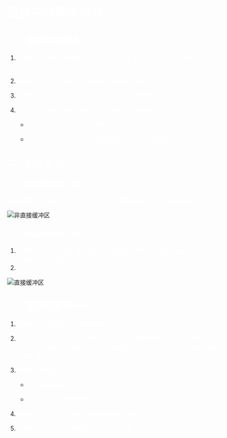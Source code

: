 # <font face=幼圆 color=white>直接内存简单体验</font>

## <font face=幼圆 color=white>一、直接内存概述</font>

1. <font face=幼圆 color=white>不是虚拟机运行时数据区的一部分，也不是《Java虚拟机规范》中定义的内存区域</font>

2. <font face=幼圆 color=white>直接内存是在Java堆外的、直接向系统申请的内存区间</font>

3. <font face=幼圆 color=white>来源于NIO，通过存在堆中的DirectByteBuffer操作Native内存</font>

4. <font face=幼圆 color=white>通常，访问直接内存的速度会优于Java堆。即读写性能高</font>

   - <font face=幼圆 color=white>因此出于性能考虑，读写频繁的场合可能会考虑使用直接内存</font>

   - <font face=幼圆 color=white>Java的NIO库允许Java程序使用直接内存，用于数据缓冲区</font>



## <font face=幼圆 color=white>二、BIO 与 NIO</font>

### <font face=幼圆 color=white>2.1、非直接缓冲区（BIO）</font>

​		<font face=幼圆 color=white>原来采用BIO的架构，在读写本地文件时，我们需要从用户态切换成内核态</font>

![非直接缓冲区](D:\project\springboot_003\src\main\resources\book\jvm\上篇：内存与垃圾回收篇\image\非直接缓冲区.png)

### <font face=幼圆 color=white>2.2、非直接缓冲区（BIO）</font>

1. <font face=幼圆 color=white>使用NIO时，如下图。操作系统划出的直接缓存区可以通过mmap间接被Java代码直接访问，只有一份</font>
2. <font face=幼圆 color=white>NIO适合对大文件的读写操作</font>

![直接缓冲区](D:\project\springboot_003\src\main\resources\book\jvm\上篇：内存与垃圾回收篇\image\直接缓冲区.png)



## <font face=幼圆 color=white>三、直接内存与OOM</font>

1. <font face=幼圆 color=white>直接内存也可能导致OutofMemoryError异常</font>
2. <font face=幼圆 color=white>由于直接内存在Java堆外，因此它的大小不会直接受限于-Xmx指定的最大堆大小，但是系统内存是有限的，Java堆和直接内存的总和依然受限于操作系统能给出的最大内存</font>
3. <font face=幼圆 color=white>直接内存的缺点为：</font>

   - <font face=幼圆 color=white>分配回收成本较高</font>

   - <font face=幼圆 color=white>不受JVM内存回收管理</font>

4. <font face=幼圆 color=white>直接内存大小可以通过MaxDirectMemorySize设置</font>
5. <font face=幼圆 color=white>如果不指定，默认与堆的最大值-Xmx参数值一致</font>
